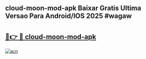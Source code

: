 ## cloud-moon-mod-apk Baixar Gratis Ultima Versao Para Android/IOS 2025 #wagaw

# <h2><a href="https://ainizakaria.my?title=cloud-moon-mod-apk&ref=20M">🔗👉 🔴 cloud-moon-mod-apk</a></h2>

[![acn](https://github.com/user-attachments/assets/0f9c940e-d8b0-45ae-aac7-cd30a18b3e1c)](https://ainizakaria.my?title=cloud-moon-mod-apk&ref=20M)

